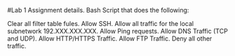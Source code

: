 #Lab 1 Assignment details.
Bash Script that does the following:

Clear all filter table fules.
Allow SSH.
Allow all traffic for the local subnetwork 192.XXX.XXX.XXX.
Allow Ping requests.
Allow DNS Traffic (TCP and UDP).
Allow HTTP/HTTPS Traffic.
Allow FTP Traffic.
Deny all other traffic.
